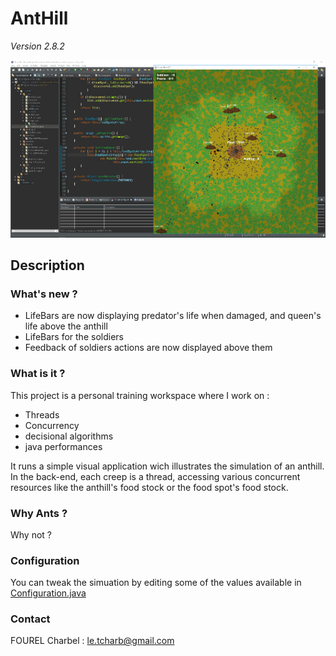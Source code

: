 # AntHill

*Version 2.8.2*

![screenshot](https://github.com/Tohll/Thread_fourmiliere/raw/Master/screenshot.jpg)

## Description

### What's new ?

 - LifeBars are now displaying predator's life when damaged, and queen's life above the anthill
 - LifeBars for the soldiers
 - Feedback of soldiers actions are now displayed above them

### What is it ?

This project is a personal training workspace where I work on :
- Threads
- Concurrency
- decisional algorithms
- java performances

It runs a simple visual application wich illustrates the simulation of an anthill. In the back-end, each creep is a thread, accessing various concurrent resources like the anthill's food stock or the food spot's food stock.

### Why Ants ?

Why not ?

### Configuration

You can tweak the simuation by editing some of the values available in [Configuration.java](https://github.com/Tohll/Thread_fourmiliere/blob/Master/src/anthill/utils/Configuration.java)

### Contact

FOUREL Charbel : le.tcharb@gmail.com